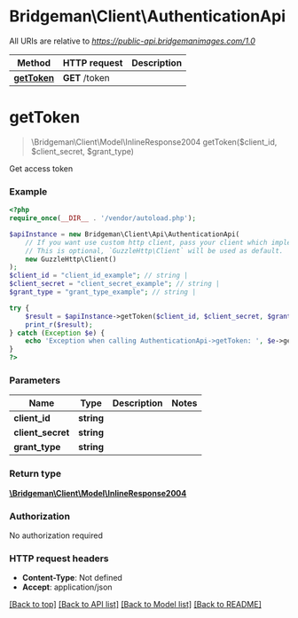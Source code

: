 # Bridgeman\Client\AuthenticationApi

All URIs are relative to *https://public-api.bridgemanimages.com/1.0*

Method | HTTP request | Description
------------- | ------------- | -------------
[**getToken**](AuthenticationApi.md#gettoken) | **GET** /token | 

# **getToken**
> \Bridgeman\Client\Model\InlineResponse2004 getToken($client_id, $client_secret, $grant_type)



Get access token

### Example
```php
<?php
require_once(__DIR__ . '/vendor/autoload.php');

$apiInstance = new Bridgeman\Client\Api\AuthenticationApi(
    // If you want use custom http client, pass your client which implements `GuzzleHttp\ClientInterface`.
    // This is optional, `GuzzleHttp\Client` will be used as default.
    new GuzzleHttp\Client()
);
$client_id = "client_id_example"; // string | 
$client_secret = "client_secret_example"; // string | 
$grant_type = "grant_type_example"; // string | 

try {
    $result = $apiInstance->getToken($client_id, $client_secret, $grant_type);
    print_r($result);
} catch (Exception $e) {
    echo 'Exception when calling AuthenticationApi->getToken: ', $e->getMessage(), PHP_EOL;
}
?>
```

### Parameters

Name | Type | Description  | Notes
------------- | ------------- | ------------- | -------------
 **client_id** | **string**|  |
 **client_secret** | **string**|  |
 **grant_type** | **string**|  |

### Return type

[**\Bridgeman\Client\Model\InlineResponse2004**](../Model/InlineResponse2004.md)

### Authorization

No authorization required

### HTTP request headers

 - **Content-Type**: Not defined
 - **Accept**: application/json

[[Back to top]](#) [[Back to API list]](../../README.md#documentation-for-api-endpoints) [[Back to Model list]](../../README.md#documentation-for-models) [[Back to README]](../../README.md)

